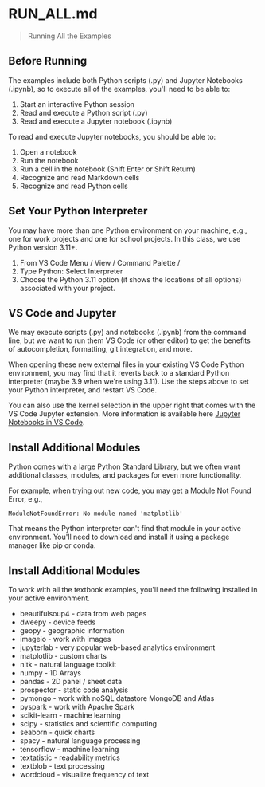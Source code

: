 # RUN_ALL.md

> Running All the Examples

## Before Running

The examples include both Python scripts (.py) and Jupyter Notebooks (.ipynb), 
so to execute all of the examples, you'll need to be able to:

1. Start an interactive Python session
1. Read and execute a Python script (.py)
1. Read and execute a Jupyter notebook (.ipynb)

To read and execute Jupyter notebooks, you should be able to:

1. Open a notebook
1. Run the notebook
1. Run a cell in the notebook (Shift Enter or Shift Return)
1. Recognize and read Markdown cells
1. Recognize and read Python cells

## Set Your Python Interpreter 

You may have more than one Python environment on your machine, 
e.g., one for work projects and one for school projects.
In this class, we use Python version 3.11+.

1. From VS Code Menu / View / Command Palette /
1. Type Python: Select Interpreter
1. Choose the Python 3.11 option (it shows the locations of all options) associated with your project.

## VS Code and Jupyter  

We may execute scripts (.py) and notebooks (.ipynb) from the command line,
but we want to run them VS Code (or other editor) to get the 
benefits of autocompletion, formatting, git integration, and more. 

When opening these new external files in your existing VS Code Python environment, 
you may find that it reverts back to a standard Python interpreter (maybe 3.9 when we're using 3.11). 
Use the steps above to set your Python interpreter, and restart VS Code.

You can also use the kernel selection in the upper right that comes with the VS Code Jupyter extension. 
More information is available here [Jupyter Notebooks in VS Code](https://code.visualstudio.com/docs/datascience/jupyter-notebooks).


## Install Additional Modules

Python comes with a large Python Standard Library, but we often 
want additional classes, modules, and packages for even
more functionality. 

For example, when trying out new code, you may get a Module Not Found Error, e.g.,

`ModuleNotFoundError: No module named 'matplotlib'`

That means the Python interpreter can't find that module in your active environment. 
You'll need to download and install it using a package manager like pip or conda.  

## Install Additional Modules

To work with all the textbook examples, you'll need the following installed in your active environment.

- beautifulsoup4 - data from web pages
- dweepy - device feeds
- geopy - geographic information
- imageio - work with images
- jupyterlab - very popular web-based analytics environment
- matplotlib - custom charts
- nltk - natural language toolkit
- numpy - 1D Arrays
- pandas - 2D panel / sheet data
- prospector - static code analysis
- pymongo - work with noSQL datastore MongoDB and Atlas
- pyspark - work with Apache Spark
- scikit-learn - machine learning
- scipy - statistics and scientific computing
- seaborn - quick charts
- spacy - natural language processing
- tensorflow - machine learning
- textatistic - readability metrics
- textblob - text processing
- wordcloud - visualize frequency of text
